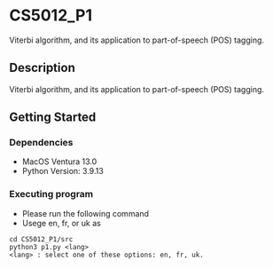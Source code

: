 # CS5012_P1

Viterbi algorithm, and its application to part-of-speech (POS) tagging.

## Description

Viterbi algorithm, and its application to part-of-speech (POS) tagging.

## Getting Started

### Dependencies

* MacOS Ventura 13.0
* Python Version: 3.9.13

### Executing program

* Please run the following command
* Usege en, fr, or uk as <lang>
```
cd CS5012_P1/src
python3 p1.py <lang>
<lang> : select one of these options: en, fr, uk.
```

